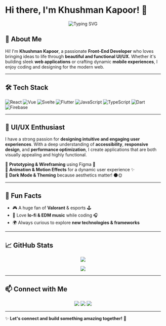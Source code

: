 # Hi there, I'm Khushman Kapoor! 👋

<p align="center">
  <img src="https://readme-typing-svg.herokuapp.com?font=Fira+Code&weight=600&size=22&pause=1000&color=F77D02&width=435&lines=Passionate+Front-End+Developer;Tech+Enthusiast+%F0%9F%9A%80;Lifelong+Learner+%F0%9F%93%9A" alt="Typing SVG" />
</p>

## 🚀 About Me

Hi! I'm **Khushman Kapoor**, a passionate **Front-End Developer** who loves bringing ideas to life through **beautiful and functional UI/UX**. Whether it's building sleek **web applications** or crafting dynamic **mobile experiences**, I enjoy coding and designing for the modern web.

---

## 🛠 Tech Stack

![React](https://img.shields.io/badge/React-20232A?style=for-the-badge&logo=react&logoColor=61DAFB)
![Vue](https://img.shields.io/badge/Vue.js-35495E?style=for-the-badge&logo=vue.js&logoColor=4FC08D)
![Svelte](https://img.shields.io/badge/Svelte-FF3E00?style=for-the-badge&logo=svelte&logoColor=white)
![Flutter](https://img.shields.io/badge/Flutter-02569B?style=for-the-badge&logo=flutter&logoColor=white)
![JavaScript](https://img.shields.io/badge/JavaScript-F7DF1E?style=for-the-badge&logo=javascript&logoColor=black)
![TypeScript](https://img.shields.io/badge/TypeScript-3178C6?style=for-the-badge&logo=typescript&logoColor=white)
![Dart](https://img.shields.io/badge/Dart-0175C2?style=for-the-badge&logo=dart&logoColor=white)
![Firebase](https://img.shields.io/badge/Firebase-ffca28?style=for-the-badge&logo=firebase&logoColor=black)

---

## 🎨 UI/UX Enthusiast

I have a strong passion for **designing intuitive and engaging user experiences**. With a deep understanding of **accessibility**, **responsive design**, and **performance optimization**, I create applications that are both visually appealing and highly functional.

🔹 **Prototyping & Wireframing** using Figma 🎨  
🔹 **Animation & Motion Effects** for a dynamic user experience ✨  
🔹 **Dark Mode & Theming** because aesthetics matter! 🌑🌞

---

## 🌟 Fun Facts

- 🎮 A huge fan of **Valorant** & esports 🕹️
- 🎵 Love **lo-fi & EDM music** while coding 🎧
- 🌍 Always curious to explore **new technologies & frameworks**

---

## 📈 GitHub Stats

<p align="center">
  <img src="https://github-readme-streak-stats.herokuapp.com/?user=KhushmanKapoor&theme=tokyonight" />
</p>

<p align="center">
  <img src="https://github-readme-stats.vercel.app/api?username=KhushmanKapoor&show_icons=true&theme=tokyonight" />
</p>

---

## 📫 Connect with Me

<p align="center">
  <a href="mailto:khushmankapoor287@gmail.com"><img src="https://img.shields.io/badge/Email-D14836?style=for-the-badge&logo=gmail&logoColor=white"/></a>
  <a href="#"><img src="https://img.shields.io/badge/LinkedIn-0077B5?style=for-the-badge&logo=linkedin&logoColor=white"/></a>
  <a href="#"><img src="https://img.shields.io/badge/Portfolio-FF5722?style=for-the-badge&logo=Firefox-Browser&logoColor=white"/></a>
</p>

---

✨ **Let's connect and build something amazing together!** 🚀

